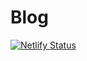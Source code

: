 # Blog

[![Netlify Status](https://api.netlify.com/api/v1/badges/9ab3033f-39b2-42d4-8f20-ea1f05a50167/deploy-status)](https://app.netlify.com/sites/zealous-roentgen-6ad332/deploys)
